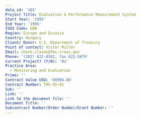 ```yaml
---
data_id: '105'
Project Title: Evaluation & Performance Measurement System
Start Year: '1995'
End Year: '1995'
ISO3 Code: HUN
Region: Europe and Eurasia
Country: Hungary
Client/ Donor: U.S. Department of Treasury
Point of contact: Victor Miller
Email: check.claims@fms.treas.gov
Phone: '(202) 622-0102, fax 622-5879'
Current Project? (Y/N): 'No'
Practice Area:
  - Monitoring and Evaluation
Prime: ''
Contract Value USD: '88996.00'
Contract Number: TOS-95-81
Sub: ''
Link: ''
Link to the document file: ''
Document Title: ''
Subcontract Number/Order Number/Grant Number: ''
---
```

